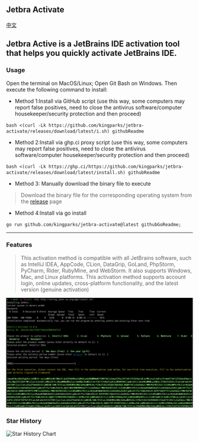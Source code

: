 ## Jetbra Activate

[中文](./README_CN.md)

Jetbra Active is a JetBrains IDE activation tool that helps you quickly activate JetBrains IDE.
---
### Usage

Open the terminal on MacOS/Linux; Open Git Bash on Windows. Then execute the following command to install:

*  Method 1:Install via GitHub script (use this way, some computers may report false positives, need to close the antivirus software/computer housekeeper/security protection and then proceed)
```shell
bash <(curl -Lk https://github.com/kingparks/jetbra-activate/releases/download/latest/i.sh) githubReadme
```
*  Method 2:Install via ghp.ci proxy script (use this way, some computers may report false positives, need to close the antivirus software/computer housekeeper/security protection and then proceed)
```shell
bash <(curl -Lk https://ghp.ci/https://github.com/kingparks/jetbra-activate/releases/download/latest/install.sh) githubReadme
```
* Method 3: Manually download the binary file to execute
> Download the binary file for the corresponding operating system from the [release](https://github.com/kingparks/jetbra-activate/releases) page

* Method 4:Install via go install 
```shell
go run github.com/kingparks/jetbra-activate@latest githubGoReadme;
```

---
### Features

> This activation method is compatible with all JetBrains software, such as IntelliJ IDEA, AppCode, CLion, DataGrip, GoLand, PhpStorm, PyCharm, Rider, RubyMine, and WebStorm. It also supports Windows, Mac, and Linux platforms. This activation method supports account login, online updates, cross-platform functionality, and the latest version (genuine activation)

![img_7.png](./img/img.png)


### Star History
![Star History Chart](https://api.star-history.com/svg?repos=kingparks/jetbra-activate&type=Date)